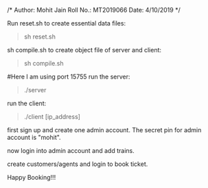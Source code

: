 /*
Author: 	Mohit Jain
Roll No.: 	MT2019066
Date: 		4/10/2019
*/



Run reset.sh to create essential data files:
>sh reset.sh 

sh compile.sh to create object file of server and client:
>sh compile.sh

#Here I am using port 15755
run the server:
>./server

run the client:
>./client [ip_address]

first sign up and create one admin account. 
The secret pin for admin account is "mohit".

now login into admin account and add trains.

create customers/agents and login to book ticket.

Happy Booking!!!
